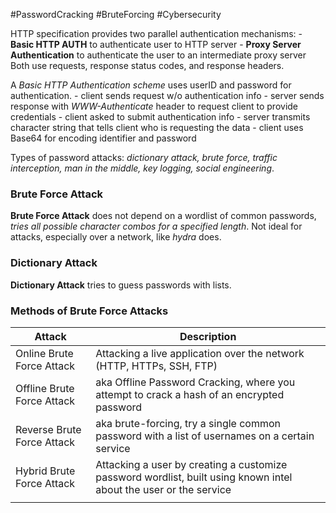 #PasswordCracking #BruteForcing #Cybersecurity 

HTTP specification provides two parallel authentication mechanisms:
	- **Basic HTTP AUTH** to authenticate user to HTTP server
	- **Proxy Server Authentication** to authenticate the user to an intermediate proxy server
Both use requests, response status codes, and response headers. 

A *Basic HTTP Authentication scheme* uses userID and password for authentication.
	- client sends request w/o authentication info
	- server sends response with *WWW-Authenticate* header to request client to provide credentials
	- client asked to submit authentication info
	- server transmits character string that tells client who is requesting the data
	- client uses Base64 for encoding identifier and password

Types of password attacks: *dictionary attack, brute force, traffic interception, man in the middle, key logging, social engineering*. 

### Brute Force Attack
**Brute Force Attack** does not depend on a wordlist of common passwords, *tries all possible character combos for a specified length*. 
Not ideal for attacks, especially over a network, like *hydra* does. 
### Dictionary Attack
**Dictionary Attack** tries to guess passwords with lists. 
### Methods of Brute Force Attacks

| Attack                     | Description                                                                                                       |
| -------------------------- | ----------------------------------------------------------------------------------------------------------------- |
| Online Brute Force Attack  | Attacking a live application over the network (HTTP, HTTPs, SSH, FTP)                                             |
| Offline Brute Force Attack | aka Offline Password Cracking, where you attempt to crack a hash of an encrypted password                         |
| Reverse Brute Force Attack | aka brute-forcing, try a single common password with a list of usernames on a certain service                     |
| Hybrid Brute Force Attack  | Attacking a user by creating a customize password wordlist, built using known intel about the user or the service |
|                            |                                                                                                                   |
